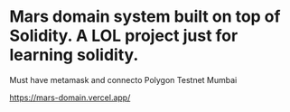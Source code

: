 # Mars domain system built on top of Solidity. A LOL project just for learning solidity.

Must have metamask and connecto Polygon Testnet Mumbai

https://mars-domain.vercel.app/
